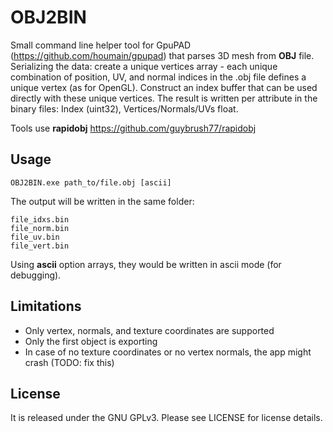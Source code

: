 # OBJ2BIN

Small command line helper tool for GpuPAD (https://github.com/houmain/gpupad) that parses 3D mesh from **OBJ** file. 
Serializing the data: create a unique vertices array - each unique combination of position, UV, and normal indices
in the .obj file defines a unique vertex (as for OpenGL).
Construct an index buffer that can be used directly with these unique vertices.
The result is written per attribute in the binary files: Index (uint32), Vertices/Normals/UVs float.

Tools use **rapidobj** https://github.com/guybrush77/rapidobj

## Usage

```
OBJ2BIN.exe path_to/file.obj [ascii]
```
The output will be written in the same folder:
```
file_idxs.bin
file_norm.bin
file_uv.bin
file_vert.bin
```
Using **ascii** option arrays, they would be written in ascii mode (for debugging).

## Limitations
- Only vertex, normals, and texture coordinates are supported
- Only the first object is exporting
- In case of no texture coordinates or no vertex normals, the app might crash (TODO: fix this)

## License
It is released under the GNU GPLv3. Please see LICENSE for license details.

